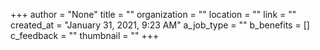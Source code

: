 +++
author = "None"
title = ""
organization = ""
location = ""
link = ""
created_at = "January 31, 2021, 9:23 AM"
a_job_type = ""
b_benefits = []
c_feedback = ""
thumbnail = ""
+++
